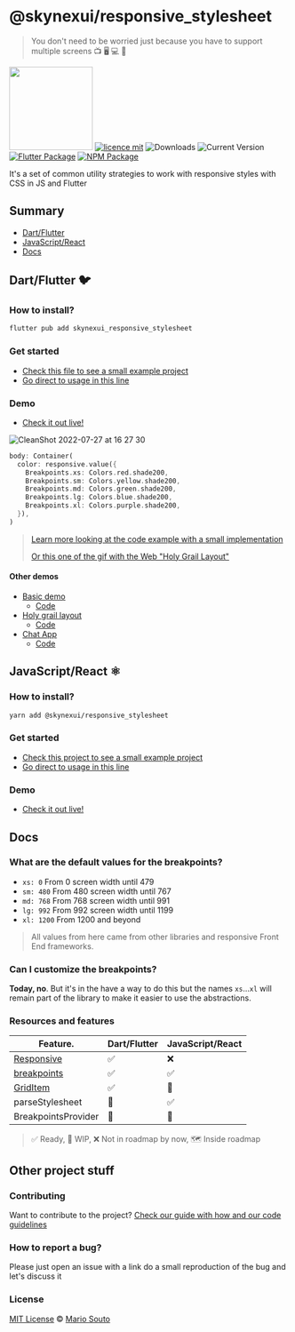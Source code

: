 # @skynexui/responsive_stylesheet

> You don't need to be worried just because you have to support multiple screens 📺 🖥 💻 📱

[<img width="150px" src="https://www.datocms-assets.com/31049/1618983297-powered-by-vercel.svg" />](https://vercel.com/?utm_source=skynexui&utm_campaign=oss)
[![licence mit](https://img.shields.io/badge/licence-MIT-blueviolet.svg)](LICENSE) ![Downloads](https://img.shields.io/npm/dw/@skynexui/responsive_stylesheet?color=orange) ![Current Version](https://img.shields.io/npm/v/@skynexui/responsive_stylesheet?color=success&label=version&cache=1) [![Flutter Package](https://img.shields.io/badge/skynexui__responsive__stylesheet-fluttter-blue)](https://pub.dev/packages/skynexui_responsive_stylesheet) [![NPM Package](https://img.shields.io/badge/@skynexui/responsive__stylesheet-npm-red)](https://www.npmjs.com/package/@skynexui/responsive_stylesheet)

It's a set of common utility strategies to work with responsive styles with CSS in JS and Flutter

## Summary

- [Dart/Flutter](#dartflutter)
- [JavaScript/React](#javascriptreact)
- [Docs](#docs)

## Dart/Flutter 🐦

### How to install?

```sh
flutter pub add skynexui_responsive_stylesheet
```

### Get started

- [Check this file to see a small example project](./examples/with_flutter_sample/lib/flutter-basic/flutter-basic.dart)
- [Go direct to usage in this line](https://github.com/skynexui/responsive_stylesheet/blob/main/examples/with_flutter_sample/lib/flutter-basic/flutter-basic.dart#L43)

### Demo

- [Check it out live!](https://responsive-stylesheet-flutter-demo.vercel.app/#/holy-grail-layout)

![CleanShot 2022-07-27 at 16 27 30](https://user-images.githubusercontent.com/13791385/181355905-6729a384-29a9-40b9-ac8d-caada1ded825.gif)

```dart
body: Container(
  color: responsive.value({
    Breakpoints.xs: Colors.red.shade200,
    Breakpoints.sm: Colors.yellow.shade200,
    Breakpoints.md: Colors.green.shade200,
    Breakpoints.lg: Colors.blue.shade200,
    Breakpoints.xl: Colors.purple.shade200,
  }),
)
```

> [Learn more looking at the code example with a small implementation](./examples/with_flutter_sample/lib/flutter-basic/flutter-basic.dart#L43)
>
> [Or this one of the gif with the Web "Holy Grail Layout"](./examples/with_flutter_sample/lib/holy-grail-layout.dart)

#### Other demos

- [Basic demo](https://responsive-stylesheet-flutter-demo.vercel.app/#/)
  - [Code](./examples/with_flutter_sample/lib/flutter-basic/flutter-basic.dart)
- [Holy grail layout](https://responsive-stylesheet-flutter-demo.vercel.app/#/holy-grail-layout)
  - [Code](./examples/with_flutter_sample/lib/holy-grail-layout/holy-grail-layout.dart)
- [Chat App](https://responsive-stylesheet-flutter-demo.vercel.app/#/chat-app)
  - [Code](./examples/with_flutter_sample/lib/chat-app-screen/chat-app-screen.dart)

## JavaScript/React ⚛

### How to install?

```sh
yarn add @skynexui/responsive_stylesheet
```

### Get started

- [Check this project to see a small example project](./examples/with_react_sample)
- [Go direct to usage in this line](https://github.com/skynexui/responsive_stylesheet/blob/main/examples/with_react_sample/pages/index.tsx#L9)

### Demo

- [Check it out live!](https://responsive-stylesheet-react-demo.vercel.app/)

## Docs

### What are the default values for the breakpoints?

- `xs: 0` From 0 screen width until 479
- `sm: 480` From 480 screen width until 767
- `md: 768` From 768 screen width until 991
- `lg: 992` From 992 screen width until 1199
- `xl: 1200` From 1200 and beyond

> All values from here came from other libraries and responsive Front End frameworks.

### Can I customize the breakpoints?

**Today, no**. But it's in the have a way to do this but the names `xs`...`xl` will remain part of the library to make it easier to use the abstractions.

### Resources and features

<!-- TODO: Auto-generate this section based on the files -->

| Feature.                                                     | Dart/Flutter | JavaScript/React |
| ---                                                          | ---              | ---          |
| [Responsive](./lib/responsive//responsive.md)                | ✅               | ❌            |
| [breakpoints](./lib/breakpoints/breakpoints.md)              | ✅               | ✅            |
| [GridItem](./lib/grid-item//grid_item.md)                    | ✅               | 🚧            |
| parseStylesheet                                              | 🚧               | ✅            |
| BreakpointsProvider                                          | 🚧               | 🚧            |

> ✅ Ready, 🚧 WIP, ❌ Not in roadmap by now, 🗺️ Inside roadmap

## Other project stuff

### Contributing

Want to contribute to the project? [Check our guide with how and our code guidelines](contributing.md)

### How to report a bug?

Please just open an issue with a link do a small reproduction of the bug and let's discuss it

### License

[MIT License](license) © [Mario Souto](https://mariosouto.com/)
